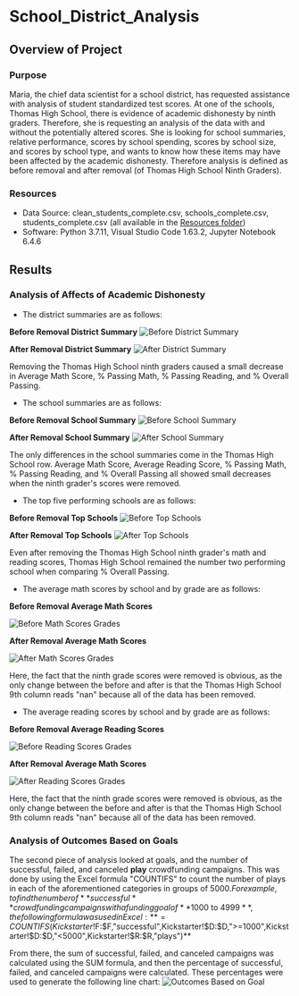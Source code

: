 # School_District_Analysis
## Overview of Project

### Purpose
Maria, the chief data scientist for a school district, has requested assistance with analysis of student standardized test scores. At one of the schools, Thomas High School, there is evidence of academic dishonesty by ninth graders. Therefore, she is requesting an analysis of the data with and without the potentially altered scores. She is looking for school summaries, relative performance, scores by school spending, scores by school size, and scores by school type, and wants to know how these items may have been affected by the academic dishonesty. Therefore analysis is defined as before removal and after removal (of Thomas High School Ninth Graders).

### Resources
- Data Source: clean_students_complete.csv, schools_complete.csv, students_complete.csv (all available in the [Resources folder](https://github.com/baileyvo/School_District_Analysis/tree/main/Resources))
- Software: Python 3.7.11, Visual Studio Code 1.63.2, Jupyter Notebook 6.4.6

## Results

### Analysis of Affects of Academic Dishonesty
- The district summaries are as follows: 

**Before Removal District Summary**
![Before District Summary](https://github.com/baileyvo/School_District_Analysis/blob/main/Images/Before_District_Summary.PNG)

**After Removal District Summary**
![After District Summary](https://github.com/baileyvo/School_District_Analysis/blob/main/Images/After_District_Summary.PNG)

Removing the Thomas High School ninth graders caused a small decrease in Average Math Score, % Passing Math, % Passing Reading, and % Overall Passing. 

- The school summaries are as follows:

**Before Removal School Summary**
![Before School Summary](https://github.com/baileyvo/School_District_Analysis/blob/main/Images/Before_School_Summary.PNG)

**After Removal School Summary**
![After School Summary](https://github.com/baileyvo/School_District_Analysis/blob/main/Images/After_School_Summary.PNG)

The only differences in the school summaries come in the Thomas High School row. Average Math Score, Average Reading Score, % Passing Math, % Passing Reading, and % Overall Passing all showed small decreases when the ninth grader's scores were removed. 

- The top five performing schools are as follows:

**Before Removal Top Schools**
![Before Top Schools](https://github.com/baileyvo/School_District_Analysis/blob/main/Images/Before_Top_Schools.PNG)

**After Removal Top Schools**
![After Top Schools](https://github.com/baileyvo/School_District_Analysis/blob/main/Images/After_Top_Schools.PNG)

Even after removing the Thomas High School ninth grader's math and reading scores, Thomas High School remained the number two performing school when comparing % Overall Passing.

- The average math scores by school and by grade are as follows:

**Before Removal Average Math Scores**

![Before Math Scores Grades](https://github.com/baileyvo/School_District_Analysis/blob/main/Images/Before_Math_Scores_Grade.PNG)


**After Removal Average Math Scores**

![After Math Scores Grades](https://github.com/baileyvo/School_District_Analysis/blob/main/Images/After_Math_Scores_Grade.PNG)

Here, the fact that the ninth grade scores were removed is obvious, as the only change between the before and after is that the Thomas High School 9th column reads "nan" because all of the data has been removed. 

- The average reading scores by school and by grade are as follows:

**Before Removal Average Reading Scores**

![Before Reading Scores Grades](https://github.com/baileyvo/School_District_Analysis/blob/main/Images/Before_Reading_Scores_Grade.PNG)


**After Removal Average Math Scores**

![After Reading Scores Grades](https://github.com/baileyvo/School_District_Analysis/blob/main/Images/After_Reading_Scores_Grade.PNG)

Here, the fact that the ninth grade scores were removed is obvious, as the only change between the before and after is that the Thomas High School 9th column reads "nan" because all of the data has been removed. 

### Analysis of Outcomes Based on Goals
The second piece of analysis looked at goals, and the number of successful, failed, and canceled **play** crowdfunding campaigns. This was done by using the Excel formula "COUNTIFS" to count the number of plays in each of the aforementioned categories in groups of $5000. 
For example, to find the number of **successful** crowdfunding campaigns with a funding goal of **$1000 to $4999**, the following formula was used in Excel: **=COUNTIFS(Kickstarter!$F:$F,"successful",Kickstarter!$D:$D,">=1000",Kickstarter!$D:$D,"<5000",Kickstarter!$R:$R,"plays")**

From there, the sum of successful, failed, and canceled campaigns was calculated using the SUM formula, and then the percentage of successful, failed, and canceled campaigns were calculated. These percentages were used to generate the following line chart:
![Outcomes Based on Goal](https://github.com/baileyvo/kickstarter-analysis/blob/main/Resources/Outcomes_vs_Goals.png)
